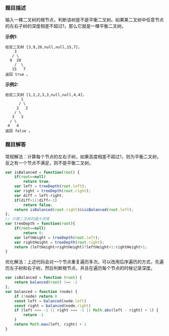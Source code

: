 ### 题目描述

输入一棵二叉树的根节点，判断该树是不是平衡二叉树。如果某二叉树中任意节点的左右子树的深度相差不超过1，那么它就是一棵平衡二叉树。

**示例1:**

```
给定二叉树 [3,9,20,null,null,15,7]，
    3
   / \
  9  20
    /  \
   15   7
返回 true 。
```

**示例2:**

```
给定二叉树 [1,2,2,3,3,null,null,4,4]，
       1
      / \
     2   2
    / \
   3   3
  / \
 4   4
返回 false 。
```

### 题目解答

常规解法：计算每个节点的左右子树，如果高度相差不超过1，则为平衡二叉树，反之有一个节点不满足，则不是平衡二叉树。

```js
var isBalanced = function(root) {
    if(root==null)
        return true;
    var left = treeDepth(root.left);
    var right = treeDepth(root.right);
    var diff = left-right;
    if(diff>1||diff<-1)
        return false;
    return isBalanced(root.right)&&isBalanced(root.left);
};
// 计算二叉树的最大深度
var treeDepth = function(root){
    if(root==null)
        return 0;
    var leftHeight = treeDepth(root.left);
    var rightHeight = treeDepth(root.right);
    return (leftHeight>rightHeight)?leftHeight+1:rightHeight+1;
}
```

优化解法：上述代码会对一个节点重复遍历多次。可以改用后序遍历的方式，先遍历左子树和右子树，然后判断根节点，并且在遍历每个节点的时候记录深度。

```js
var isBalanced = function (root) {
    return balanced(root) !== -1
};
var balanced = function (node) {
    if (!node) return 0
    const left = balanced(node.left)
    const right = balanced(node.right)
    if (left === -1 || right === -1 || Math.abs(left - right) > 1) {
        return -1
    }
    return Math.max(left, right) + 1
}
```



